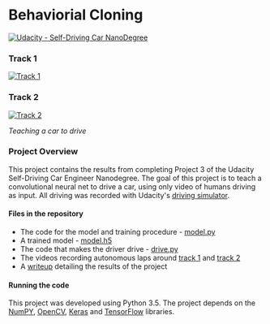 # **Behaviorial Cloning**

[![Udacity - Self-Driving Car NanoDegree](https://s3.amazonaws.com/udacity-sdc/github/shield-carnd.svg)](http://www.udacity.com/drive)

### Track 1
[![Track 1](https://img.youtube.com/vi/7UDXKjHU_3s/0.jpg)](https://www.youtube.com/watch?v=7UDXKjHU_3s)

### Track 2
[![Track 2](https://img.youtube.com/vi/SvWAL5ckowo/0.jpg)](https://www.youtube.com/watch?v=SvWAL5ckowo)

_Teaching a car to drive_

### **Project Overview**

This project contains the results from completing Project 3 of the Udacity Self-Driving Car Engineer Nanodegree. The goal of this project is to teach a convolutional neural net to drive a car, using only video of humans driving as input. All driving was recorded with Udacity's [driving simulator](https://github.com/udacity/self-driving-car-sim).

#### Files in the repository
* The code for the model and training procedure - [model.py](./model.py)
* A trained model - [model.h5](./model.h5)
* The code that makes the driver drive - [drive.py](./drive.py)
* The videos recording autonomous laps around [track 1](./video.mp4) and [track 2](./track2.mp4)
* A [writeup](./WRITEUP.md) detailing the results of the project

#### Running the code
This project was developed using Python 3.5. The project depends on the [NumPY](http://www.numpy.org/), [OpenCV](http://opencv.org/), [Keras](https://keras.io/) and [TensorFlow](https://www.tensorflow.org/) libraries.
